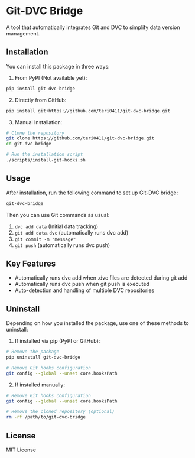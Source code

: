 # Git-DVC Bridge

A tool that automatically integrates Git and DVC to simplify data version management.

## Installation

You can install this package in three ways:

1. From PyPI (Not available yet):
```bash
pip install git-dvc-bridge
```

2. Directly from GitHub:
```bash
pip install git+https://github.com/teri0411/git-dvc-bridge.git
```

3. Manual Installation:
```bash
# Clone the repository
git clone https://github.com/teri0411/git-dvc-bridge.git
cd git-dvc-bridge

# Run the installation script
./scripts/install-git-hooks.sh
```

## Usage

After installation, run the following command to set up Git-DVC bridge:

```bash
git-dvc-bridge
```

Then you can use Git commands as usual:

1. `dvc add data` (Initial data tracking)
2. `git add data.dvc` (automatically runs dvc add)
3. `git commit -m "message"`
4. `git push` (automatically runs dvc push)

## Key Features

- Automatically runs dvc add when .dvc files are detected during git add
- Automatically runs dvc push when git push is executed
- Auto-detection and handling of multiple DVC repositories

## Uninstall

Depending on how you installed the package, use one of these methods to uninstall:

1. If installed via pip (PyPI or GitHub):
```bash
# Remove the package
pip uninstall git-dvc-bridge

# Remove Git hooks configuration
git config --global --unset core.hooksPath
```

2. If installed manually:
```bash
# Remove Git hooks configuration
git config --global --unset core.hooksPath

# Remove the cloned repository (optional)
rm -rf /path/to/git-dvc-bridge
```

## License

MIT License
